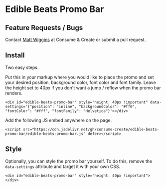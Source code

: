 # Edible Beats Promo Bar

## Feature Requests / Bugs
Contact [Matt Wiggins](mailto:matt@consumeandcreate.co) at Consume & Create or submit a pull request.

## Install
Two easy steps.

Put this in your markup where you would like to place the promo and set your desired position, background color, font color and font family. Leave the height set to 40px if you don't want a jump / reflow when the promo bar renders.
```
<div id="edible-beats-promo-bar" style="height: 40px !important" data-settings='{"position": "inline", "backgroundColor": "#ff0", "fontColor": "#fff", "fontFamily": "Helvetica"}'></div>
```

Add the following JS embed anywhere on the page.
```
<script src="https://cdn.jsdelivr.net/gh/consume-create/edible-beats-promo-bar/edible-beats-promo-bar.js" defer></script>
```

## Style

Optionally, you can style the promo bar yourself. To do this, remove the `data-settings` attribute and target it with your own CSS.

```
<div id="edible-beats-promo-bar" style="height: 40px !important"></div>
```
